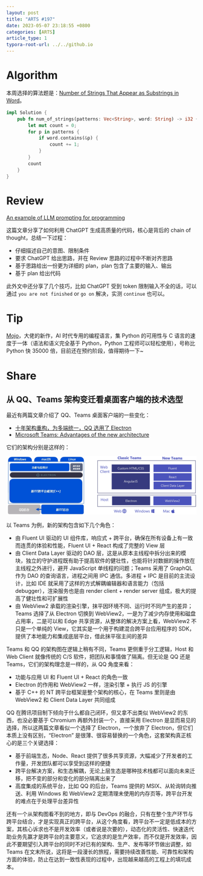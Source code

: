```yaml
---
layout: post
title: "ARTS #197"
date: 2023-05-07 23:18:55 +0800
categories: [ARTS]
article_type: 1
typora-root-url: ../../github.io
---
```



# Algorithm

本周选择的算法题是：[Number of Strings That Appear as Substrings in Word](https://leetcode.com/problems/number-of-strings-that-appear-as-substrings-in-word/description/)。

```rust
impl Solution {
    pub fn num_of_strings(patterns: Vec<String>, word: String) -> i32 {
        let mut count = 0;
        for p in patterns {
            if word.contains(&p) {
                count += 1;
            }
        }
        count
    }
}
```


# Review

[An example of LLM prompting for programming](https://martinfowler.com/articles/2023-chatgpt-xu-hao.html)

这篇文章分享了如何利用 ChatGPT 生成高质量的代码，核心是背后的 chain of thought，总结一下过程：

- 仔细描述自己的意图、限制条件
- 要求 ChatGPT 给出思路，并在 Review 思路的过程中不断对齐思路
- 基于思路给出一份更为详细的 plan，plan 包含了主要的输入、输出
- 基于 plan 给出代码

此外文中还分享了几个技巧，比如 ChatGPT 受到 token 限制输入不全的话，可以通过 `you are not finished` or `go on` 解决，实测 `continue` 也可以。

# Tip

[Mojo](https://www.modular.com/mojo)，大佬的新作，AI 时代专用的编程语言，集 Python 的可用性与 C 语言的速度于一体（语法和语义完全基于 Python，Python 工程师可以轻松使用），号称比 Python 快 35000 倍，目前还在预约阶段，值得期待一下~

# Share

## 从 QQ、Teams 架构变迁看桌面客户端的技术选型

最近有两篇文章介绍了 QQ、Teams 桌面客户端的一些变化：

- [十年架构重构，为多端统一，QQ 选用了 Electron](https://www.infoq.cn/article/PzQfDeSeXzhIacxzVSc9)
- [Microsoft Teams: Advantages of the new architecture](https://techcommunity.microsoft.com/t5/microsoft-teams-blog/microsoft-teams-advantages-of-the-new-architecture/ba-p/3775704)

它们的架构分别是这样的：

![](/assets/img/197-3.png)

以 Teams 为例，新的架构包含如下几个角色：

- 由 Fluent UI 驱动的 UI 组件库，响应式 + 跨平台，确保在所有设备上有一致而连贯的体验和性能，Fluent UI + React 构成了完整的 View 层
- 由 Client Data Layer 驱动的 DAO 层，这是从原本主线程中拆分出来的模块，独立的守护进程既有助于提高软件的健壮性，也能将针对数据的操作放在主线程之外进行，避开 JavaScript 单线程的问题；Teams 采用了 GraphQL 作为 DAO 的查询语言，进程之间用 IPC 通信。多进程 + IPC 是目前的主流设计，比如 IDE 就采用了这样的方式解耦编辑器和语言能力（包括 debugger），渲染服务也是由 render client + render server 组成，极大的提高了健壮性和可扩展性
- 由 WebView2 承载的渲染引擎，抹平因环境不同、运行时不同产生的差异；Teams 选择了从 Electron 切换到 WebView2，一是为了减少内存使用和磁盘占用率，二是可以和 Edge 共享资源，从整体的解决方案上看，WebView2 不只是一个单纯的 View，它其实是一个用于构建混合跨平台应用程序的 SDK，提供了本地能力和集成底层平台，借此抹平宿主间的差异

Teams 和 QQ 的架构图在逻辑上稍有不同，Teams 更侧重于分工逻辑，Host 和 Web Client 就像传统的 C/S 软件，把团队和事情做了隔离。但无论是 QQ 还是 Teams，它们的架构理念是一样的，从 QQ 角度来看：

- 功能与应用 UI 和 Fluent UI + React 的角色一致
- Electron 的作用和 WebView2 一样，渲染引擎 + 执行 JS 的引擎
- 基于 C++ 的 NT 跨平台框架是整个架构的核心，在 Teams 里则是由 WebView2 和 Client Data Layer 共同组成

QQ 在腾讯项目制下倾向于什么都自己闭环，但又拿不出类似 WebView2 的东西，也没必要基于 Chromium 再额外封装一个，直接采用 Electron 是显而易见的选择，所以这两篇文章看似一个选择了 Electron，一个放弃了 Electron，但它们本质上没有区别，“Electron” 是很薄、很容易替换的一个角色，这套架构真正核心的是三个关键选择：

- 基于前端生态，Node、React 提供了很多共享资源，大幅减少了开发者的工作量，开发团队都可以享受到这样的便捷
- 跨平台解决方案，和生态解耦，无论上层生态是哪种技术栈都可以面向未来迁移，把不变的部分和变化的部分隔离出来了
- 高度集成的系统平台，比如 QQ 的后台，Teams 提供的 MSIX、从轮询转向推送、利用 Windows 和 WebView2 定期清理未使用的内存页等，跨平台开发的难点在于处理平台差异性

还有一个从架构图看不到的地方，即与 DevOps 的融合，只有在整个生产环节与跨平台结合，才是实现真正的跨平台，从这个角度看，跨平台不一定是低成本的方案，其核心诉求也不是开发效率（或者说是次要的），动态化的灵活性、快速迭代助业务先赢才是跨平台的主要意义，它追求的是生产效率，而不仅是开发效率，因此不要期望引入跨平台的同时不对已有的架构、生产、发布等环节做出调整，如 Teams 在文末所说，这将是一段漫长的旅程，需要持续改善性能、可靠性和架构方面的体验，防止在达到一致性表现的过程中，出现越来越高的工程上的填坑成本。
